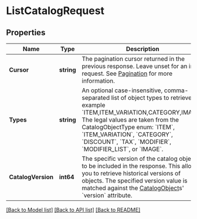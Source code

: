 # ListCatalogRequest

## Properties
Name | Type | Description | Notes
------------ | ------------- | ------------- | -------------
**Cursor** | **string** | The pagination cursor returned in the previous response. Leave unset for an initial request. See [Pagination](https://developer.squareup.com/docs/basics/api101/pagination) for more information. | [optional] [default to null]
**Types** | **string** | An optional case-insensitive, comma-separated list of object types to retrieve, for example &#x60;ITEM,ITEM_VARIATION,CATEGORY,IMAGE&#x60;.  The legal values are taken from the CatalogObjectType enum: &#x60;ITEM&#x60;, &#x60;ITEM_VARIATION&#x60;, &#x60;CATEGORY&#x60;, &#x60;DISCOUNT&#x60;, &#x60;TAX&#x60;, &#x60;MODIFIER&#x60;, &#x60;MODIFIER_LIST&#x60;, or &#x60;IMAGE&#x60;. | [optional] [default to null]
**CatalogVersion** | **int64** | The specific version of the catalog objects to be included in the response.  This allows you to retrieve historical versions of objects. The specified version value is matched against the [CatalogObject](#type-catalogobject)s&#x27; &#x60;version&#x60; attribute. | [optional] [default to null]

[[Back to Model list]](../README.md#documentation-for-models) [[Back to API list]](../README.md#documentation-for-api-endpoints) [[Back to README]](../README.md)

